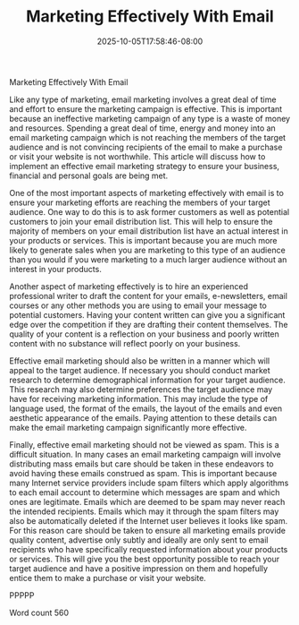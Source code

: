 ﻿---
title: "Marketing Effectively With Email"
date: 2025-10-05T17:58:46-08:00
description: "Text Tips for Web Success"
featured_image: "/images/Text.jpg"
tags: ["Text"]
---

Marketing Effectively With Email

Like any type of marketing, email marketing involves a great deal of time and effort to ensure the marketing campaign is effective. This is important because an ineffective marketing campaign of any type is a waste of money and resources. Spending a great deal of time, energy and money into an email marketing campaign which is not reaching the members of the target audience and is not convincing recipients of the email to make a purchase or visit your website is not worthwhile. This article will discuss how to implement an effective email marketing strategy to ensure your business, financial and personal goals are being met.

One of the most important aspects of marketing effectively with email is to ensure your marketing efforts are reaching the members of your target audience. One way to do this is to ask former customers as well as potential customers to join your email distribution list. This will help to ensure the majority of members on your email distribution list have an actual interest in your products or services. This is important because you are much more likely to generate sales when you are marketing to this type of an audience than you would if you were marketing to a much larger audience without an interest in your products.

Another aspect of marketing effectively is to hire an experienced professional writer to draft the content for your emails, e-newsletters, email courses or any other methods you are using to email your message to potential customers. Having your content written can give you a significant edge over the competition if they are drafting their content themselves. The quality of your content is a reflection on your business and poorly written content with no substance will reflect poorly on your business.

Effective email marketing should also be written in a manner which will appeal to the target audience. If necessary you should conduct market research to determine demographical information for your target audience. This research may also determine preferences the target audience may have for receiving marketing information. This may include the type of language used, the format of the emails, the layout of the emails and even aesthetic appearance of the emails. Paying attention to these details can make the email marketing campaign significantly more effective. 

Finally, effective email marketing should not be viewed as spam. This is a difficult situation. In many cases an email marketing campaign will involve distributing mass emails but care should be taken in these endeavors to avoid having these emails construed as spam. This is important because many Internet service providers include spam filters which apply algorithms to each email account to determine which messages are spam and which ones are legitimate. Emails which are deemed to be spam may never reach the intended recipients. Emails which may it through the spam filters may also be automatically deleted if the Internet user believes it looks like spam. For this reason care should be taken to ensure all marketing emails provide quality content, advertise only subtly and ideally are only sent to email recipients who have specifically requested information about your products or services. This will give you the best opportunity possible to reach your target audience and have a positive impression on them and hopefully entice them to make a purchase or visit your website.

PPPPP

Word count 560



